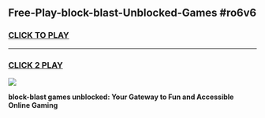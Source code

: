 
## Free-Play-block-blast-Unblocked-Games #ro6v6
<h3>
<a href="https://news.freeplayer.one?title=block-blast&ref=8M">CLICK TO PLAY</a></h3>
<hr>

<h3>
<a href="https://news.freeplayer.one?title=block-blast&ref=8M">CLICK 2 PLAY</a>
  
</h3>

<a href="https://news.freeplayer.one?title=block-blast&ref=8M"><img src="https://clearcache.store/games.png"></a>


**block-blast games unblocked: Your Gateway to Fun and Accessible Online Gaming**
